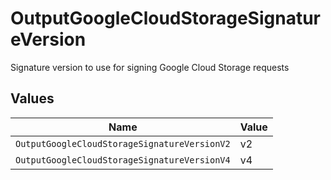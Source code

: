 # OutputGoogleCloudStorageSignatureVersion

Signature version to use for signing Google Cloud Storage requests


## Values

| Name                                         | Value                                        |
| -------------------------------------------- | -------------------------------------------- |
| `OutputGoogleCloudStorageSignatureVersionV2` | v2                                           |
| `OutputGoogleCloudStorageSignatureVersionV4` | v4                                           |